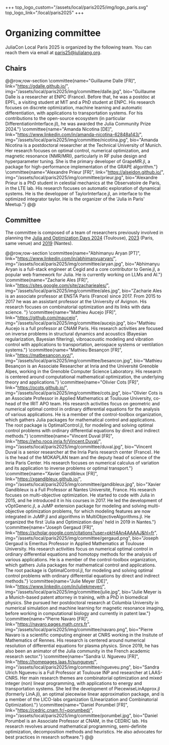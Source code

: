 +++
top_logo_custom="/assets/local/paris2025/img/logo_paris.svg"
top_logo_link="/local/paris2025"
+++

# Organizing committee

JuliaCon Local Paris 2025 is organized by the following team. You can reach them via email at [paris25@julialang.org](mailto:paris25@julialang.org).

## Chairs

@@row,row-section
\committee{name="Guillaume Dalle [FR]", link="https://gdalle.github.io/", img="/assets/local/paris2025/img/committee/dalle.jpg", bio="Guillaume Dalle is a researcher at ENPC (France). Before that, he was a postdoc at EPFL, a visiting student at MIT and a PhD student at ENPC. His research focuses on discrete optimization, machine learning and automatic differentiation, with applications to transportation systems. For his contributions to the open-source ecosystem (in particular DifferentiationInterface.jl), he was awarded the Julia Community Prize 2024."}
\committee{name="Amanda Nicotina [DE]", link="https://www.linkedin.com/in/amanda-nicotina-62848a143/", img="/assets/local/paris2025/img/committee/nicotina.jpg", bio="Amanda Nicotina is a postdoctoral researcher at the Technical University of Munich. Her research focuses on optimal control, numerical optimization, and magnetic resonance (NMR/MRI), particularly in RF pulse design and hyperparameter tuning. She is the primary developer of GrapeMR.jl, a package for high-performance implementation of the GRAPE algorithm."}
\committee{name="Alexandre Prieur [FR]", link="https://alseidon.github.io/", img="/assets/local/paris2025/img/committee/prieur.jpg", bio="Alexandre Prieur is a PhD student in celestial mechanics at the Observatoire de Paris, in the LTE lab. His research focuses on automatic exploration of dynamical systems. He is the developper of TaylorInterface.jl, an interface to the optimized integrator taylor. He is the organizer of the 'Julia in Paris' Meetup."}
@@

## Committee

The committee is composed of a team of researchers previously involved in planning the [Julia and Optimization Days 2024](https://indico.mathrice.fr/event/604/overview) (Toulouse), [2023](https://julia-users-paris.github.io/workshop/en/) (Paris, same venue) and [2019](https://julialang.univ-nantes.fr/journee-julia-et-optimisation/) (Nantes).

@@row,row-section
\committee{name="Abhimanyu Aryan [PT]", link="https://www.linkedin.com/in/abhimanyuaryan/", img="/assets/local/paris2025/img/committee/aryan.jpg", bio="Abhimanyu Aryan is a full-stack engineer at Cegid and a core contributor to Genie.jl, a popular web framework for Julia. He is currently working on LLMs and AI."}
\committee{name="Zacharie Ales [FR]", link="https://sites.google.com/site/zacharieales/", img="/assets/local/paris2025/img/committee/ales.jpg", bio="Zacharie Ales is an associate professor at ENSTA Paris (France) since 2017. From 2015 to 2017 he was an assistant professor at the University of Avignon. His research focuses on combinatorial optimization and its links with data science. "}
\committee{name="Mathieu Aucejo [FR]", link="https://github.com/maucejo", img="/assets/local/paris2025/img/committee/aucejo.jpg", bio="Mathieu Aucejo is a full professor at CNAM Paris. His research activities are focused on inverse problems in structural dynamics and acoustics (Bayesian regularization, Bayesian filtering), vibroacoustic modeling and vibration control with applications to transportation, aerospace systems or ventilation systems."}
\committee{name="Mathieu Besançon [FR]", link="https://matbesancon.xyz/", img="/assets/local/paris2025/img/committee/besancon.jpg", bio="Mathieu Besançon is an Associate Researcher at Inria and the Université Grenoble Alpes, working in the Grenoble Computer Science Laboratory. His research is centered around computational mathematical optimization, the underlying theory and applications."}
\committee{name="Olivier Cots [FR]", link="https://ocots.github.io/", img="/assets/local/paris2025/img/committee/cots.jpg", bio="Olivier Cots is an Associate Professor in Applied Mathematics at Toulouse University, co-head of the IRIT APO team. His research activities focus on geometric and numerical optimal control in ordinary differential equations for the analysis of various applications. He is a member of the control-toolbox organization, which gathers Julia packages for mathematical control and applications. The root package is OptimalControl.jl, for modeling and solving optimal control problems with ordinary differential equations by direct and indirect methods."}
\committee{name="Vincent Duval [FR]", link="https://who.rocq.inria.fr/Vincent.Duval/", img="/assets/local/paris2025/img/committee/duval.jpg", bio="Vincent Duval is a senior researcher at the Inria Paris research center (France). He is the head of the MOKAPLAN team and the deputy head of science of the Inria Paris Center. His research focuses on numerical calculus of variation and its application to inverse problems or optimal transport."}
\committee{name="Xavier Gandibleux [FR]", link="https://xgandibleux.github.io/", img="/assets/local/paris2025/img/committee/gandibleux.jpg", bio="Xavier Gandibleux is a Full Professor at Nantes Université, France. His research focuses on multi-objective optimization. He started to code with Julia in 2015, and he introduced it in his courses in 2017. He led the development of vOptGeneric.jl, a JuMP extension package for modeling and solving multi-objective optimization problems, for which modeling features are now integrated in JuMP.jl and algorithms in MultiObjectiveAlgorithms.jl. He organized the first 'Julia and Optimization days' held in 2019 in Nantes."}
\committee{name="Joseph Gergaud [FR]", link="https://scholar.google.com/citations?user=pkH4An4AAAAJ&hl=fr", img="/assets/local/paris2025/img/committee/gergaud.png", bio="Joseph Gergaud is Emeritus Professor in Applied Mathematics at Toulouse University. His research activities focus on numerical optimal control in ordinary differential equations and homotopy methods for the analysis of various applications. He is a member of the control-toolbox organization, which gathers Julia packages for mathematical control and applications. The root package is OptimalControl.jl, for modeling and solving optimal control problems with ordinary differential equations by direct and indirect methods."}
\committee{name="Julie Meyer [DE]", link="https://www.linkedin.com/in/juliekmeyer/", img="/assets/local/paris2025/img/committee/julie.jpg", bio="Julie Meyer is a Munich-based patent attorney in training, with a PhD in biomedical physics. She pursued her postdoctoral research at Columbia University in numerical simulation and machine learning for magnetic resonance imaging, before working in computational biology and currently in patent law."}
\committee{name="Pierre Navaro [FR]", link="https://navaro.pages.math.cnrs.fr", img="/assets/local/paris2025/img/committee/navaro.png", bio="Pierre Navaro is a scientific computing engineer at CNRS working in the Insitute of Mathematics of Rennes. His research is centered around numerical resolution of differential equations for plasma physics. Since 2019,  he has also been an animator of the Julia community in the French academic research sector."}
\committee{name="Sandra U. Ngueveu [FR]", link="https://homepages.laas.fr/sungueve/", img="/assets/local/paris2025/img/committee/ngueveu.png", bio="Sandra Ulrich Ngueveu is a Full Professor at Toulouse INP and researcher at LAAS-CNRS. Her main research themes are combinatorial optimization and mixed integer (non) linear programming, with applications to energy and transportation systems. She led the development of PiecewiseLinApprox.jl (formerly LinA.jl), an optimal piecewise linear approximation package, and is a member of the LICO-labs organization (LInearization and Combinatorial Optimization)."}
\committee{name="Daniel Porumbel [FR]", link="https://cedric.cnam.fr/~porumbed/", img="/assets/local/paris2025/img/committee/porumbel.jpg", bio="Daniel Porumbel is an Associate Professor at CNAM, in the CEDRIC lab. His research revolves around mathematical programming, semi-definite optimization, decomposition methods and heuristics. He also advocates for best practices in research software."}
@@